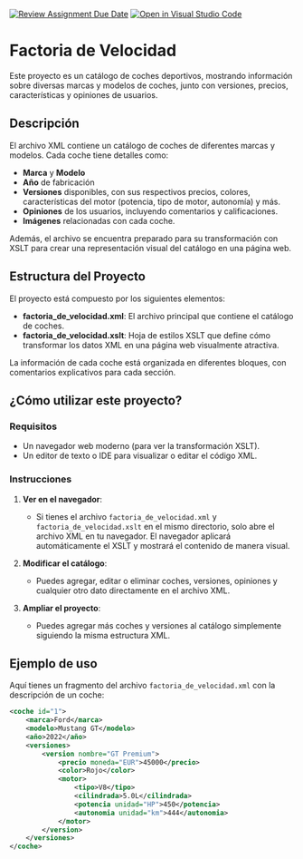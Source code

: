 [![Review Assignment Due Date](https://classroom.github.com/assets/deadline-readme-button-22041afd0340ce965d47ae6ef1cefeee28c7c493a6346c4f15d667ab976d596c.svg)](https://classroom.github.com/a/G9fQk55K) 
[![Open in Visual Studio Code](https://classroom.github.com/assets/open-in-vscode-2e0aaae1b6195c2367325f4f02e2d04e9abb55f0b24a779b69b11b9e10269abc.svg)](https://classroom.github.com/online_ide?assignment_repo_id=16836887&assignment_repo_type=AssignmentRepo)

# Factoria de Velocidad

Este proyecto es un catálogo de coches deportivos, mostrando información sobre diversas marcas y modelos de coches, junto con versiones, precios, características y opiniones de usuarios.

## Descripción

El archivo XML contiene un catálogo de coches de diferentes marcas y modelos. Cada coche tiene detalles como:

- **Marca** y **Modelo**
- **Año** de fabricación
- **Versiones** disponibles, con sus respectivos precios, colores, características del motor (potencia, tipo de motor, autonomía) y más.
- **Opiniones** de los usuarios, incluyendo comentarios y calificaciones.
- **Imágenes** relacionadas con cada coche.

Además, el archivo se encuentra preparado para su transformación con XSLT para crear una representación visual del catálogo en una página web.

## Estructura del Proyecto

El proyecto está compuesto por los siguientes elementos:

- **factoria_de_velocidad.xml**: El archivo principal que contiene el catálogo de coches.
- **factoria_de_velocidad.xslt**: Hoja de estilos XSLT que define cómo transformar los datos XML en una página web visualmente atractiva.
  
La información de cada coche está organizada en diferentes bloques, con comentarios explicativos para cada sección.

## ¿Cómo utilizar este proyecto?

### Requisitos

- Un navegador web moderno (para ver la transformación XSLT).
- Un editor de texto o IDE para visualizar o editar el código XML.

### Instrucciones

1. **Ver en el navegador**:
   - Si tienes el archivo `factoria_de_velocidad.xml` y `factoria_de_velocidad.xslt` en el mismo directorio, solo abre el archivo XML en tu navegador. El navegador aplicará automáticamente el XSLT y mostrará el contenido de manera visual.
  
2. **Modificar el catálogo**:
   - Puedes agregar, editar o eliminar coches, versiones, opiniones y cualquier otro dato directamente en el archivo XML.

3. **Ampliar el proyecto**:
   - Puedes agregar más coches y versiones al catálogo simplemente siguiendo la misma estructura XML.

## Ejemplo de uso

Aquí tienes un fragmento del archivo `factoria_de_velocidad.xml` con la descripción de un coche:

```xml
<coche id="1">
    <marca>Ford</marca>
    <modelo>Mustang GT</modelo>
    <año>2022</año>
    <versiones>
        <version nombre="GT Premium">
            <precio moneda="EUR">45000</precio>
            <color>Rojo</color>
            <motor>
                <tipo>V8</tipo>
                <cilindrada>5.0L</cilindrada>
                <potencia unidad="HP">450</potencia>
                <autonomia unidad="km">444</autonomia>
            </motor>
        </version>
    </versiones>
</coche>
